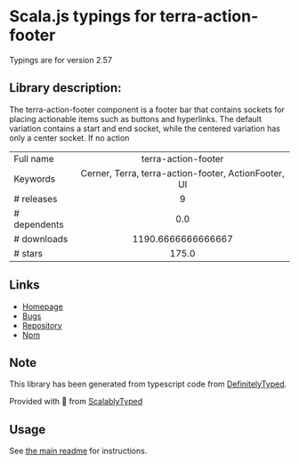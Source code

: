 
# Scala.js typings for terra-action-footer

Typings are for version 2.57

## Library description:
The terra-action-footer component is a footer bar that contains sockets for placing actionable items such as buttons and hyperlinks. The default variation contains a start and end socket, while the centered variation has only a center socket. If no action

|                    |                 |
| ------------------ | :-------------: |
| Full name          | terra-action-footer |
| Keywords           | Cerner, Terra, terra-action-footer, ActionFooter, UI |
| # releases         | 9 |
| # dependents       | 0.0 |
| # downloads        | 1190.6666666666667 |
| # stars            | 175.0 |

## Links
- [Homepage](https://github.com/cerner/terra-core#readme)
- [Bugs](https://github.com/cerner/terra-core/issues)
- [Repository](https://github.com/cerner/terra-core)
- [Npm](https://www.npmjs.com/package/terra-action-footer)
    


## Note
This library has been generated from typescript code from [DefinitelyTyped](https://definitelytyped.org).

Provided with :purple_heart: from [ScalablyTyped](https://github.com/oyvindberg/ScalablyTyped)

## Usage
See [the main readme](../../readme.md) for instructions.


